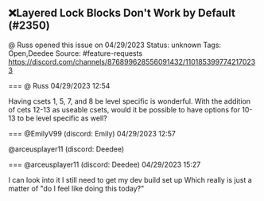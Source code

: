 ## ❌Layered Lock Blocks Don't Work by Default (#2350)
@ Russ opened this issue on 04/29/2023
Status: unknown
Tags: Open,Deedee
Source: #feature-requests https://discord.com/channels/876899628556091432/1101853997742170233


=== @ Russ 04/29/2023 12:54

Having csets 1, 5, 7, and 8 be level specific is wonderful. With the addition of cets 12-13 as useable csets, would it be possible to have options for 10-13 to be level specific as well?

=== @EmilyV99 (discord: Emily) 04/29/2023 12:57

@arceusplayer11 (discord: Deedee)

=== @arceusplayer11 (discord: Deedee) 04/29/2023 15:27

I can look into it
I still need to get my dev build set up
Which really is just a matter of "do I feel like doing this today?"
